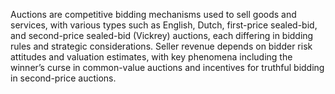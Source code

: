 Auctions are competitive bidding mechanisms used to sell goods and services, with various types such as English, Dutch, first-price sealed-bid, and second-price sealed-bid (Vickrey) auctions, each differing in bidding rules and strategic considerations. Seller revenue depends on bidder risk attitudes and valuation estimates, with key phenomena including the winner’s curse in common-value auctions and incentives for truthful bidding in second-price auctions.
